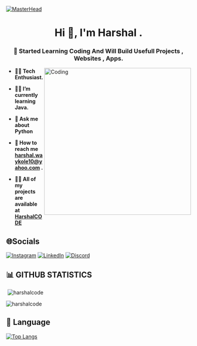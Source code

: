 [![MasterHead](https://cdn.discordapp.com/attachments/996557610088140860/1010577915857080341/360_F_419269782_9LsP3TQndMVnZ2j3ZhTPhMjaqQpFAth9.jpg)](https://github.com/HarshalCODE/)
<h1 align="center">Hi 👋, I'm Harshal .</h1>
<h3 align="center">💖 Started Learning Coding And Will Build Usefull Projects , Websites , Apps.</h3>
<img align="right" alt="Coding" width="400" src="https://cdn.dribbble.com/users/1162077/screenshots/3848914/programmer.gif">

-  **🧑‍💻 Tech Enthusiast.**

-  **🧑‍🎓 I’m currently learning Java.**

-  **🤔 Ask me about Python**

-  **📧 How to reach me  harshal.waykole10@yahoo.com .**

-  **👨‍💻 All of my projects are available at [HarshalCODE](https://github.com/HarshalCODE)**

## 🌐Socials
[![Instagram](https://img.shields.io/badge/Instagram-%23E4405F.svg?logo=Instagram&logoColor=white)](https://instagram.com/_.harshal.gg/) [![LinkedIn](https://img.shields.io/badge/LinkedIn-%230077B5.svg?logo=linkedin&logoColor=white)](https://linkedin.com/in/harshal-waykole)  [![Discord](https://img.shields.io/badge/Discord-cyan.svg?logo=discord&logoColor=black)](https://discordapp.com/users/1010506486386003989) 


## 📊 GITHUB STATISTICS
<p>&nbsp;<img align="center" src="https://github-readme-stats.vercel.app/api?username=harshalcode&show_icons=true&locale=en&theme=tokyonight" alt="harshalcode" /></p>
<p><img align="center" src="https://github-readme-streak-stats.herokuapp.com/?user=harshalcode&theme=tokyonight" alt="harshalcode" /></p>

## 🔗 Language 
[![Top Langs](https://github-readme-stats.vercel.app/api/top-langs/?username=HarshalCODE&langs_count=5)](https://github.com/anuraghazra/github-readme-stats)
